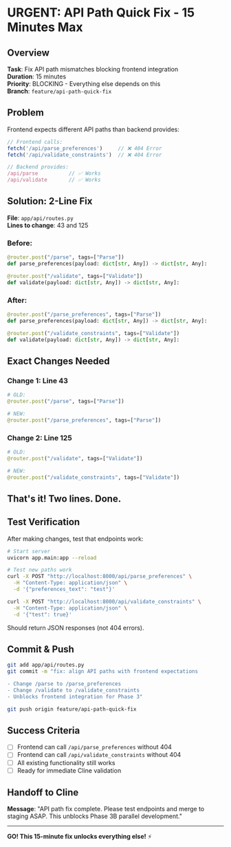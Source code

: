 # URGENT: API Path Quick Fix - 15 Minutes Max

## Overview
**Task**: Fix API path mismatches blocking frontend integration  
**Duration**: 15 minutes  
**Priority**: BLOCKING - Everything else depends on this  
**Branch**: `feature/api-path-quick-fix`

## Problem
Frontend expects different API paths than backend provides:

```javascript
// Frontend calls:
fetch('/api/parse_preferences')     // ❌ 404 Error
fetch('/api/validate_constraints')  // ❌ 404 Error

// Backend provides:
/api/parse          // ✅ Works
/api/validate       // ✅ Works
```

## Solution: 2-Line Fix
**File**: `app/api/routes.py`  
**Lines to change**: 43 and 125

### Before:
```python
@router.post("/parse", tags=["Parse"])
def parse_preferences(payload: dict[str, Any]) -> dict[str, Any]:

@router.post("/validate", tags=["Validate"])  
def validate(payload: dict[str, Any]) -> dict[str, Any]:
```

### After:
```python
@router.post("/parse_preferences", tags=["Parse"])
def parse_preferences(payload: dict[str, Any]) -> dict[str, Any]:

@router.post("/validate_constraints", tags=["Validate"])
def validate(payload: dict[str, Any]) -> dict[str, Any]:
```

## Exact Changes Needed

### Change 1: Line 43
```python
# OLD:
@router.post("/parse", tags=["Parse"])

# NEW:
@router.post("/parse_preferences", tags=["Parse"])
```

### Change 2: Line 125  
```python
# OLD:
@router.post("/validate", tags=["Validate"])

# NEW:
@router.post("/validate_constraints", tags=["Validate"])
```

## That's it! Two lines. Done.

## Test Verification
After making changes, test that endpoints work:

```bash
# Start server
uvicorn app.main:app --reload

# Test new paths work
curl -X POST "http://localhost:8000/api/parse_preferences" \
  -H "Content-Type: application/json" \
  -d '{"preferences_text": "test"}'

curl -X POST "http://localhost:8000/api/validate_constraints" \
  -H "Content-Type: application/json" \
  -d '{"test": true}'
```

Should return JSON responses (not 404 errors).

## Commit & Push
```bash
git add app/api/routes.py
git commit -m "fix: align API paths with frontend expectations

- Change /parse to /parse_preferences
- Change /validate to /validate_constraints
- Unblocks frontend integration for Phase 3"

git push origin feature/api-path-quick-fix
```

## Success Criteria
- [ ] Frontend can call `/api/parse_preferences` without 404
- [ ] Frontend can call `/api/validate_constraints` without 404  
- [ ] All existing functionality still works
- [ ] Ready for immediate Cline validation

## Handoff to Cline
**Message**: "API path fix complete. Please test endpoints and merge to staging ASAP. This unblocks Phase 3B parallel development."

---
**GO! This 15-minute fix unlocks everything else!** ⚡